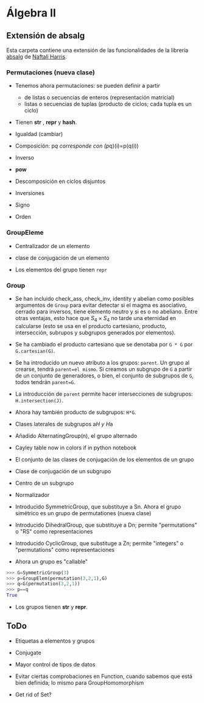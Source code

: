 # Álgebra II
## Extensión de absalg

Esta carpeta contiene una extensión de las funcionalidades de la librería [absalg](https://github.com/naftaliharris/Abstract-Algebra) de [Naftali Harris](http://www.naftaliharris.com).

### Permutaciones (nueva clase)

- Tenemos ahora permutaciones: se pueden definir a partir
  -  de listas o secuencias de enteros (representación matricial)
  -  listas o secuencias de tuplas (producto de ciclos; cada tupla es un ciclo)

- Tienen __str__  , __repr__ y __hash__.

- Igualdad (cambiar)

- Composición: p*q corresponde con (p*q)(i)=p(q(i))

- Inverso

- __pow__

- Descomposición en ciclos disjuntos

- Inversiones

- Signo

- Orden

### GroupEleme

- Centralizador de un elemento

- clase de conjugación de un elemento

- Los elementos del grupo tienen `repr`


### Group

- Se han incluido check_ass, check_inv, identity y abelian como posibles argumentos de `Group` para evitar detectar si el magma es asociativo, cerrado para inversos, tiene elemento neutro y si es o no abeliano. Entre otras ventajas, esto hace que $S_4\times S_4$ no tarde una eternidad en calcularse (esto se usa en el producto cartesiano, producto, intersección, subrupos y subgrupos generados por elementos).

- Se ha cambiado el producto cartesiano que se denotaba por `G * G` por `G.cartesian(G)`.

- Se ha introducido un nuevo atributo a los grupos: `parent`. Un grupo al crearse, tendrá `parent=el mismo`. Si creamos un subgrupo de `G` a partir de un conjunto de generadores, o bien, el conjunto de subgrupos de `G`, todos tendrán `parent=G`.

- La introducción de `parent` permite hacer intersecciones de subgrupos: `H.intersection(J)`.

- Ahora hay también producto de subgrupos: `H*G`.

- Clases laterales de subgrupos a*H y H*a

- Añadido AlternatingGroup(n), el grupo alternado

- Cayley table now in colors if in python notebook

- El conjunto de las clases de conjugación de los elementos de un grupo

- Clase de conjugación de un subgrupo

- Centro de un subgrupo

- Normalizador

- Introducido SymmetricGroup, que substituye a Sn. Ahora el grupo simétrico es un grupo de permutationes (nueva clase)

- Introducido DihedralGroup, que substituye a Dn; permite "permutations" o "RS" como representaciones

- Introducido CyclicGroup, que substituge a Zn; permite "integers" o "permutations" como representaciones

- Ahora un grupo es "callable"
```python
>>> G=SymmetricGroup(3)
>>> p=GroupElem(permutation(3,2,1),G)
>>> q=G(permutation(3,2,1))
>>> p==q
True
```

- Los grupos tienen __str__ y __repr__.


## ToDo

- Etiquetas a elementos y grupos

- Conjugate

- Mayor control de tipos de datos

- Evitar ciertas comprobaciones en Function, cuando sabemos que está bien definida; lo mismo para GroupHomomorphism

- Get rid of Set?
